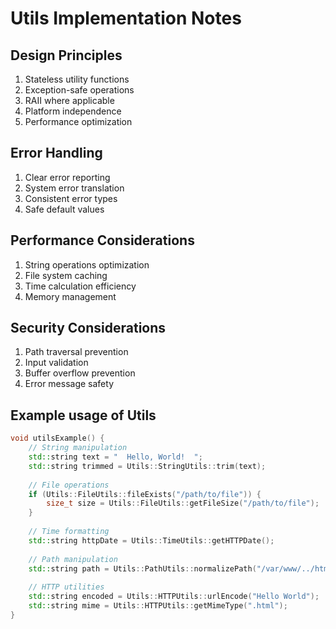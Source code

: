# Utils Implementation Notes

## Design Principles
1. Stateless utility functions
2. Exception-safe operations
3. RAII where applicable
4. Platform independence
5. Performance optimization

## Error Handling
1. Clear error reporting
2. System error translation
3. Consistent error types
4. Safe default values

## Performance Considerations
1. String operations optimization
2. File system caching
3. Time calculation efficiency
4. Memory management

## Security Considerations
1. Path traversal prevention
2. Input validation
3. Buffer overflow prevention
4. Error message safety

## Example usage of Utils
```c++
void utilsExample() {
    // String manipulation
    std::string text = "  Hello, World!  ";
    std::string trimmed = Utils::StringUtils::trim(text);
    
    // File operations
    if (Utils::FileUtils::fileExists("/path/to/file")) {
        size_t size = Utils::FileUtils::getFileSize("/path/to/file");
    }
    
    // Time formatting
    std::string httpDate = Utils::TimeUtils::getHTTPDate();
    
    // Path manipulation
    std::string path = Utils::PathUtils::normalizePath("/var/www/../html/");
    
    // HTTP utilities
    std::string encoded = Utils::HTTPUtils::urlEncode("Hello World");
    std::string mime = Utils::HTTPUtils::getMimeType(".html");
}
```
